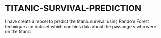 # TITANIC-SURVIVAL-PREDICTION
I have create a model to predict the titanic survival using Random Forest technique and dataset which contains data about the passangers who were on the titanic
